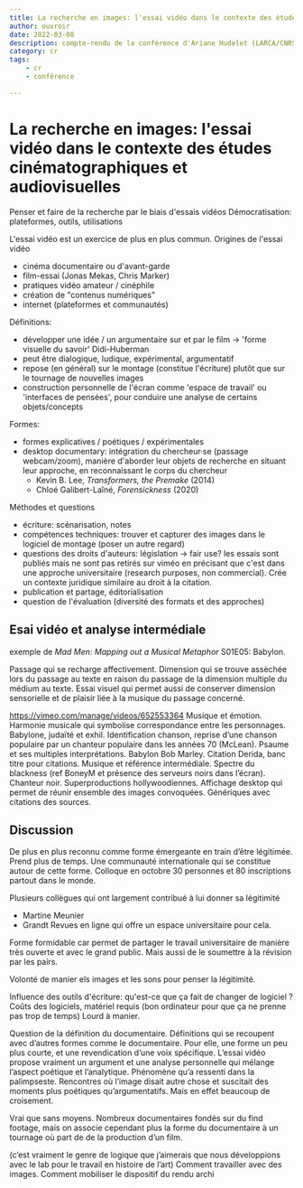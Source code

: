 ```yaml
---
title: La recherche en images: l'essai vidéo dans le contexte des études cinématographiques et audiovisuelles
author: ouvroir
date: 2022-03-08
description: compte-rendu de la conférence d'Ariane Hudelet (LARCA/CNRS, Université Paris cité), CRIHN et département d'histoire de l'art
category: cr
tags:
    - cr
    - conférence

---
```


# La recherche en images: l'essai vidéo dans le contexte des études cinématographiques et audiovisuelles

Penser et faire de la recherche par le biais d'essais vidéos
Démocratisation: plateformes, outils, utilisations

L'essai vidéo est un exercice de plus en plus commun. 
Origines de l'essai vidéo
- cinéma documentaire ou d'avant-garde
- film-essai (Jonas Mekas, Chris Marker)
- pratiques vidéo amateur / cinéphile
- création de "contenus numériques"
- internet (plateformes et communautés)

Définitions: 
- développer une idée / un argumentaire sur et par le film → 'forme visuelle du savoir' Didi-Huberman
- peut être dialogique, ludique, expérimental, argumentatif
- repose (en général) sur le montage (constitue l'écriture) plutôt que sur le tournage de nouvelles images
- construction personnelle de l'écran comme 'espace de travail' ou 'interfaces de pensées', pour conduire une analyse de certains objets/concepts

Formes: 
- formes explicatives / poétiques / expérimentales
- desktop documentary: intégration du chercheur·se (passage webcam/zoom), manière d'aborder leur objets de recherche en situant leur approche, en reconnaissant le corps du chercheur
    - Kevin B. Lee, *Transformers, the Premake* (2014)
    - Chloé Galibert-Laîné, *Forensickness* (2020)

Méthodes et questions
- écriture: scénarisation, notes
- compétences techniques: trouver et capturer des images dans le logiciel de montage (poser un autre regard)
- questions des droits d'auteurs: législation → fair use? les essais sont publiés mais ne sont pas retirés sur viméo en précisant que c'est dans une approche universitaire (research purposes, non commercial). Crée un contexte juridique similaire au droit à la citation.
- publication et partage, éditorialisation
- question de l'évaluation (diversité des formats et des approches)


## Esai vidéo et analyse intermédiale
exemple de *Mad Men: Mapping out a Musical Metaphor*
S01E05: Babylon.

Passage qui se recharge affectivement. Dimension qui se trouve assèchée lors du passage au texte en raison du passage de la dimension multiple du médium au texte. Essai visuel qui permet aussi de conserver dimension sensorielle et de plaisir liée à la musique du passage concerné.

https://vimeo.com/manage/videos/652553364
Musique et émotion. Harmonie musicale qui symbolise correspondance entre les personnages. Babylone, judaïté et exhil.
Identification chanson, reprise d’une chanson populaire par un chanteur populaire dans les années 70 (McLean). Psaume et ses multiples interprétations.
Babylon Bob Marley. Citation Derida, banc titre pour citations. Musique et référence intermédiale. Spectre du blackness (ref BoneyM et présence des serveurs noirs dans l’écran). Chanteur noir. Superproductions hollywoodiennes.
Affichage desktop qui permet de réunir ensemble des images convoquées.
Génériques avec citations des sources.

## Discussion

De plus en plus reconnu comme forme émergeante en train d’être légitimée. Prend plus de temps. Une communauté internationale qui se constitue autour de cette forme. Colloque en octobre 30 personnes et 80 inscriptions partout dans le monde. 

Plusieurs collègues qui ont largement contribué à lui donner sa légitimité
- Martine Meunier
- Grandt
Revues en ligne qui offre un espace universitaire pour cela.

Forme formidable car permet de partager le travail universitaire de manière très ouverte et avec le grand public. Mais aussi de le soumettre à la révision par les pairs.

Volonté de manier els images et les sons pour penser la légitimité.

Influence des outils d'écriture: qu'est-ce que ça fait de changer de logiciel ?
Coûts des logiciels, matériel requis (bon ordinateur pour que ça ne prenne pas trop de temps)
Lourd à manier.

Question de la définition du documentaire.
Définitions qui se recoupent avec d’autres formes comme le documentaire. Pour elle, une forme un peu plus courte, et une revendication d’une voix spécifique. L’essai vidéo propose vraiment un argument et une analyse personnelle qui mélange l’aspect poétique et l’analytique. Phénomène qu’a ressenti dans la palimpseste. Rencontres où l’image disait autre chose et suscitait des moments plus poétiques qu’argumentatifs. Mais en effet beaucoup de croisement.

Vrai que sans moyens. Nombreux documentaires fondés sur du find footage, mais on associe cependant plus la forme du documentaire à un tournage où part de de la production d’un film. 


(c’est vraiment le genre de logique que j’aimerais que nous développions avec le lab pour le travail en histoire de l’art)
Comment travailler avec des images.
Comment mobiliser le dispositif du rendu archi